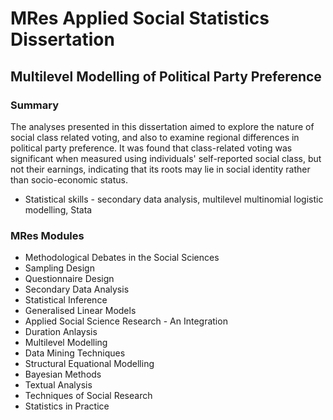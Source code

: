 # MRes Applied Social Statistics Dissertation

## Multilevel Modelling of Political Party Preference

### Summary

The analyses presented in this dissertation aimed to explore the nature of social class related voting, and also to examine regional differences in political party preference. It was found that class-related voting was significant when measured using individuals' self-reported social class, but not their earnings, indicating that its roots may lie in social identity rather than socio-economic status.

* Statistical skills - secondary data analysis, multilevel multinomial logistic modelling, Stata

### MRes Modules

* Methodological Debates in the Social Sciences
* Sampling Design
* Questionnaire Design
* Secondary Data Analysis
* Statistical Inference
* Generalised Linear Models
* Applied Social Science Research - An Integration
* Duration Anlaysis
* Multilevel Modelling
* Data Mining Techniques
* Structural Equational Modelling
* Bayesian Methods
* Textual Analysis
* Techniques of Social Research
* Statistics in Practice